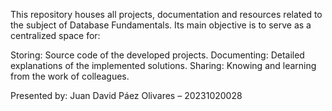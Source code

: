 This repository houses all projects, documentation and resources related to the subject of Database Fundamentals. Its main objective is to serve as a centralized space for:

Storing: Source code of the developed projects.
Documenting: Detailed explanations of the implemented solutions.
Sharing: Knowing and learning from the work of colleagues.

Presented by:
Juan David Páez Olivares – 20231020028
